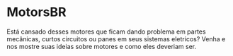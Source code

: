 # MotorsBR
Está cansado desses motores que ficam dando problema em partes mecânicas, curtos circuitos ou panes em seus sistemas eletricos? Venha e nos mostre suas ideias sobre motores e como eles deveriam ser. 
